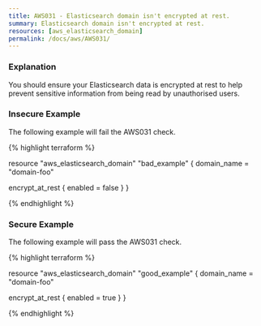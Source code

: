 ```yaml
---
title: AWS031 - Elasticsearch domain isn't encrypted at rest.
summary: Elasticsearch domain isn't encrypted at rest. 
resources: [aws_elasticsearch_domain] 
permalink: /docs/aws/AWS031/
---
```

### Explanation


You should ensure your Elasticsearch data is encrypted at rest to help prevent sensitive information from being read by unauthorised users. 



### Insecure Example

The following example will fail the AWS031 check.

{% highlight terraform %}

resource "aws_elasticsearch_domain" "bad_example" {
  domain_name = "domain-foo"

  encrypt_at_rest {
    enabled = false
  }
}

{% endhighlight %}



### Secure Example

The following example will pass the AWS031 check.

{% highlight terraform %}

resource "aws_elasticsearch_domain" "good_example" {
  domain_name = "domain-foo"

  encrypt_at_rest {
    enabled = true
  }
}

{% endhighlight %}



